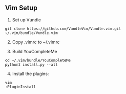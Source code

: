 ## Vim Setup

1. Set up Vundle
```
git clone https://github.com/VundleVim/Vundle.vim.git ~/.vim/bundle/Vundle.vim
```

2. Copy .vimrc to ~/.vimrc

3. Build YouCompleteMe
```
cd ~/.vim/bundle/YouCompleteMe
python3 install.py --all
```

4. Install the plugins:
```
vim
:PluginInstall
```